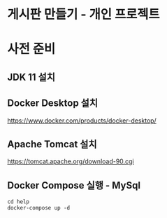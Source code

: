 # 게시판 만들기 - 개인 프로젝트

# 사전 준비

## JDK 11 설치

## Docker Desktop 설치
https://www.docker.com/products/docker-desktop/

## Apache Tomcat 설치
https://tomcat.apache.org/download-90.cgi

## Docker Compose 실행 - MySql
``` 
cd help
docker-compose up -d
```